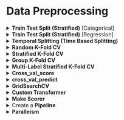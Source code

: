 <h1 id="datapreprocessing">Data Preprocessing</h1>

<div style='width:1000px;margin:auto'>

<details><summary> <b>Train Test Split (Stratified)</b> [Categorical]</summary>
<p style="margin: 0">
<p>1) <a href="file:///media/mosaab/Volume/Personal/Development/Courses%20Docs/Data%20Science/10_%20K-Nearest%20Neighbors/1_step-by-step-diabetes-classification-knn-detailed.html#Test-Train-Split-and-Cross-Validation-methods">Explanation for <b>Train<em>Test</em>Split</b></a> <br>
2) <a href="file:///media/mosaab/Volume/Personal/Development/Courses%20Docs/Data%20Science/10_%20K-Nearest%20Neighbors/2_KNN%20-%20Full%20Pipeline.html#Train-Test-Split">Train Test Split notebook</a></p>
~~~
from sklearn.model_selection import train_test_split
X_train, X_test, y_train, y_test = train_test_split(
    df_feat, y, test_size=0.4, stratify=y, random_state=42)
~~~

<p>Another way to split, by hashing the unique identifier of each row, to make sure that at the next run, the training and test sets will be the same</p><pre><code>from zlib import crc32

def test_set_check(identifier, test_ratio):
    return crc32(np.int64(identifier)) &amp; 0xffffffff &lt; test_ratio * 2**32

def split_train_test_by_id(data, test_ratio, id_column):
    ids         = data[id_column]
    in_test_set = ids.apply(lambda id_: test_set_check(id_, test_ratio))
    return data.loc[~in_test_set], data.loc[in_test_set]

housing_with_id = housing.reset_index()    # Since housing doesn't have identifier.
train_set, test_set = split_train_test_by_id(housing_with_id, 0.2, "index")

print(len(train_set)/housing.shape[0], len(test_set)/housing.shape[0])
</code></pre>

</p></details>

<details><summary> <b>Train Test Split (Stratified)</b> [Regression]</summary><p>

<details><summary> <b>Manually Chosen bins</b></summary><p>
<h5>Descritize the target column into n bins.</h5><pre><code>housing['income_cat'] = pd.cut(housing['median_income'],
                               bins=[0., 1.5, 3., 4.5, 6., np.inf],
                               labels=[1, 2, 3, 4, 5])
</code></pre>

<h5>Split based on the new categorical binned column</h5><pre><code>from sklearn.model_selection import StratifiedShuffleSplit

split = StratifiedShuffleSplit(n_splits=1, test_size=0.2, random_state=42)
for train_index, test_index in split.split(housing, housing['income_cat']):
    strat_train_set = housing.loc[train_index]
    strat_test_set  = housing.loc[test_index]
</code></pre>

<h5>Then, remove the binned column.</h5><pre><code># Remove the "income_cat".
for set_ in (strat_train_set , strat_test_set):
    set_.drop("income_cat", axis=1, inplace=True)
</code></pre>
</p></details>

<details><summary> <b>Bins chosen by Sturge's rule</b></summary><p><pre><code>from sklearn import model_selection 

def create_folds(data):
    # Create a new column called kfold and fill it with -1.
    data["kfold"] = -1

    # Randomize the rows of the data.
    data = data.sample(frac=1).reset_index(drop=True)

    # Calculate number of bins by Sturge's rule.
    n_bins = np.floor(1 + np.log2(len(data)))

    # Bin targets.
    data.loc[:, "bins"] = pd.cut(data["target"],
                                 bins=n_bins,
                                 labels=False)

    # Initiate the kfold class from model_selection module.
    kf = model_selection.StratifiedKFold(n_splits=5)

    # Fill the new kfold column.
    for f, (t_, v_) in enumerate(kf.split(X=data, y=data.bins.values)):
        data.loc[v_, 'kfold'] = f

    # Drop the bins column.
    data = data.drop("bins", axis=1)

    return data
</code></pre>
</p></details>
</p></details>

<details><summary> <b>Temporal Splitting (Time Based  Splitting)</b> </summary><p>
~~~python
split_train = int(len(data) * .8)
split_test  = int(len(data) * .2)

X_train = data[:split_train]
y_train = data[:split_train]['Target']

X_test = data[-split_test:]
y_test = data[-split_test:]['Target']
~~~
</p></details>


<details><summary> <b>Leave-One-Out</b> </summary><p>
~~~python
import numpy as np
from sklearn.model_selection import LeaveOneOut
X = np.array([[1, 2], [3, 4]])
y = np.array([1, 2])
loo = LeaveOneOut()
loo.get_n_splits(X)

print(loo)

for train_index, test_index in loo.split(X):
    print("TRAIN:", train_index, "TEST:", test_index)
    X_train, X_test = X[train_index], X[test_index]
    y_train, y_test = y[train_index], y[test_index]
    print(X_train, X_test, y_train, y_test)

# TRAIN: [1] TEST: [0]
# [[3 4]] [[1 2]] [2] [1]
# TRAIN: [0] TEST: [1]
# [[1 2]] [[3 4]] [1] [2]
~~~
</p></details>


<details><summary> <b>Random K-Fold CV</b> </summary><p><pre><code># We can use this method with almost all kinds of datasets.
from sklearn import model_selection

# Create a new column called kfold and fill it with -1.
df['kfold'] = -1

# Randomize the rows of the data.
df = df.sample(frac=1).reset_index(drop=True)

# Initiate the kfold class from model_selection module
kf = model_selection.KFold(n_splits=5)

# fill the new kfold column.
for fold, (trn_, val_) in enumerate(kf.split(X=df)):
    df.loc[val_, 'kfold'] = fold

# Save the new csv with kfold column.
df.to_csv("train_folds.csv", index=False)
</code></pre>
</p></details>

<details><summary> <b>Stratified K-Fold CV</b> </summary><p><pre><code># Using Custom Stratified K-folds
def Stratified_kfolds(alg, X, y):
    score_valid = 0
    skf = StratifiedKFold(n_splits=2, shuffle=True, random_state=33)

    for train_idx, valid_idx in skf.split(X, y):
        X_train, X_valid = X.iloc[train_idx], X.iloc[valid_idx]
        y_train, y_valid = y.iloc[train_idx], y.iloc[valid_idx]

        # One-Hot Encoding
        ohe_enc_keyword  = CountVectorizer()
#         ohe_enc_location = CountVectorizer()
        ohe_enc_text     = CountVectorizer(max_df=.9, min_df=3)

        # Transform Train data
        keyword_train    = ohe_enc_keyword.fit_transform(X_train['keyword'])
#         location_train   = ohe_enc_location.fit_transform(X_train['location'])
        text_train       = ohe_enc_text.fit_transform(X_train['text'])

        # Transform Validation data.
        keyword_valid    = ohe_enc_keyword.transform(X_valid['keyword'])
#         location_valid   = ohe_enc_location.transform(X_valid['location'])
        text_valid       = ohe_enc_text.transform(X_valid['text'])

        ## Merge Training data.
        X_train = hstack((keyword_train, text_train)).tocsr()

        ## Merge Validation data
        X_valid = hstack((keyword_valid, text_valid)).tocsr()

        # ML Models.
        alg.fit(X_train.todense(), y_train)
        y_pred_valid = alg.predict(X_valid.todense())
        score_valid  += f1_score(y_valid, y_pred_valid)

    return score_valid/skf.n_splits
</code></pre>
<h4>Another simple solution</h4><pre><code># We can use this method with almost all kinds of datasets.
from sklearn import model_selection

# Create a new column called kfold and fill it with -1.
df['kfold'] = -1

# Randomize the rows of the data.
df = df.sample(frac=1).reset_index(drop=True)
y  = df.target.values

# Initiate the kfold class from model_selection module
kf = model_selection.StratifiedKFold(n_splits=5)

# fill the new kfold column.
for fold, (trn_, val_) in enumerate(kf.split(X=df, y=y)):
    df.loc[val_, 'kfold'] = fold

# Save the new csv with kfold column.
df.to_csv("train_folds.csv", index=False)
</code></pre>
</p></details>

<details><summary> <b>Group K-Fold CV</b> </summary><p>
<p>K-fold iterator variant with non-overlapping groups.</p>

<p>The same group will not appear in two different folds (the number of distinct groups has to be at least equal to the number of folds).</p>

<p>The folds are approximately balanced in the sense that the number of distinct groups is approximately the same in each fold.</p><pre><code>import numpy as np
from sklearn.model_selection import GroupKFold
X = np.array([[1, 2], [3, 4], [5, 6], [7, 8]])
y = np.array([1, 2, 3, 4])
groups = np.array([0, 0, 2, 2])
group_kfold = GroupKFold(n_splits=2)
group_kfold.get_n_splits(X, y, groups)

print(group_kfold)

for train_index, test_index in group_kfold.split(X, y, groups):
    print("TRAIN:", train_index, "TEST:", test_index)
    X_train, X_test = X[train_index], X[test_index]
    y_train, y_test = y[train_index], y[test_index]
    print(X_train, X_test, y_train, y_test)

### Result ####
TRAIN: [0 1] TEST: [2 3]
[[1 2]
 [3 4]] [[5 6]
 [7 8]] [1 2] [3 4]
TRAIN: [2 3] TEST: [0 1]
[[5 6]
 [7 8]] [[1 2]
 [3 4]] [3 4] [1 2]
</code></pre>
</p></details>

<details><summary> <b>Multi-Label Stratified K-Fold CV</b> </summary><p><pre><code>from iterstart.ml_startifiers import MultilabelStratifiedKFold

df.loc[:, "kfold"] = -1
df = df.sample(frac=1).reset_index(drop=True)

mskf = MultilabelStratifiedKFold(n_splits=5)
for fold_, (trn_, val_) in enumerate(mskf.split(X=df, y=targets)):
    df.loc[val_, "kfold"] = fold_

df.to_csv("train_folds.csv", index=False)
</code></pre>
</p></details>

<details><summary> <b>Cross_val_score</b> </summary><p><pre><code>model = RF(n_estimators=100, n_jobs=-1)

# 10 Fold cross validation
cv_results = cross_val_score(model, train_set, train_labels, cv=10, scoring=scorer)

print(f'~&gt; 10 Fold Cross Validation F1 Score = {bg(round(cv_results.mean(), 4), "s")} with std = {bg(round(cv_results.std(), 4), "s")}')
</code></pre>
</p></details>

<details><summary> <b>cross_val_predict</b> </summary><p><pre><code># Returns the predictions 
y_train_pred = cross_val_predict(sgd_clf, X_train, y_train_5, cv=3, n_jobs=-1, verbose=1, method="predict")

# Predict Proba
y_train_pred = cross_val_predict(sgd_clf, X_train, y_train_5, cv=3, n_jobs=-1, verbose=1, method="predict_proba")

# Predict decision function
y_train_pred = cross_val_predict(sgd_clf, X_train, y_train_5, cv=3, n_jobs=-1, verbose=1, method="decision_function")
</code></pre>
</p></details>


<details><summary> <b>GridSearchCV</b> </summary>
<p style="margin: 0">
<p>1) <a href="file:///media/mosaab/Volume/Personal/Development/Courses%20Docs/Data%20Science/10_%20K-Nearest%20Neighbors/1_step-by-step-diabetes-classification-knn-detailed.html#Hyper-Parameter-optimization">Explanation of <b>GridSearch</b>.</a> <br>
2) <a href="file:///media/mosaab/Volume/Personal/Development/Courses%20Docs/Data%20Science/10_%20K-Nearest%20Neighbors/2_KNN%20-%20Full%20Pipeline.html#Hyperparameter-Tunning-&amp;-Cross-Validation">Hyperparameter Tunning &amp; Cross validation</a> </p>
<code>
# Load the model
from sklearn.model_selection import GridSearchCV

# Select the range of parameters
param_grid = {'n_neighbors': np.arange(1, 50)}

# Activate the GridSearchCV
knn = KNeighborsClassifier()
knn_cv = GridSearchCV(knn, param_grid, cv=5)
knn_cv.fit(X, y)

# Calculate the Training score
print('The Best Score for training =', knn_cv.best_score_*100,'%')

# See the Best K value
print('The Best parameters (K) =', knn_cv.best_params_['n_neighbors'])

# Show all resutls.
resutls = pd.DataFrame(knn_cv.cv_results_)[['params', 'mean_test_score', rank_test_score']]

# Sort by test score
results.sort_values('rank_test_score')

# Get the best model.
knn_cv.best_estimator_
</code>
</p>
</details>


<details><summary> <b>Custom Transformer</b> </summary><p><pre><code>from sklearn.base import BaseEstimator, TransformerMixin

rooms_ix, bedrooms_ix, population_ix, households_ix = 3, 4, 5, 6

class CombinedAttributesAdder(BaseEstimator, TransformerMixin):
    def __init__(self, add_bedrooms_per_room = True): # no *args or **kargs
        self.add_bedrooms_per_room = add_bedrooms_per_room
    def fit(self, X, y=None):
        return self # nothing else to do
    def transform(self, X, y=None):
        rooms_per_household = X[:, rooms_ix] / X[:, households_ix]
        population_per_household = X[:, population_ix] / X[:, households_ix]
        if self.add_bedrooms_per_room:
            bedrooms_per_room = X[:, bedrooms_ix] / X[:, rooms_ix]
            return np.c_[X, rooms_per_household,
                       population_per_household,
                       bedrooms_per_room]
        else:
            return np.c_[X, rooms_per_household, population_per_household]


attr_adder = CombinedAttributesAdder(add_bedrooms_per_room=False)
housing_extra_attribs = attr_adder.transform(housing.values)
</code></pre>
</p></details> 

<details><summary> <b>Make Scorer</b> </summary><p>
<p><a href="file:///media/mosaab/Volume/Personal/Development/Courses%20Docs/Sklearn/sklearn.metrics.make_scorer.html#sklearn-metrics-make-scorer"><b>Sklearn Docs</b></a> </p>
<pre><code>
from sklearn.metrics import f1_score, make_scorer

scorer = make_scorer(f1_score, greater_is_better=True, average='macro')

</code></pre>
</p></details>

<details><summary> Create a <b>Pipeline</b> </summary><p>
<p><a href="file:///media/mosaab/Volume/Personal/Development/Courses%20Docs/Kaggle's%20Notebooks/5_Cargo%20Rican%20HouseHold/1_Costa%20Rican%20Household%20Poverty%20Level%20Prediction.html"><b>Notebook</b></a> </p>
<pre><code>from sklearn.preprocessing import Imputer, MinMaxScaler
from sklearn.pipeline import Pipeline

pipeline = Pipeline([('imputer', Imputer(strategy='meadian')),
                     ('scaler', MinMaxScaler())])

# Fit and transform the training data
train_set = pipeline.fit_transform(train_set)
test_st   = pipeline.transform(test_set)
</code></pre>
</p></details>

<details><summary> <b>Paralleism</b> </summary><p><pre><code># Prepare the logging.
import logging

# Logging configuration.
logging.basicConfig(
    level=logging.INFO,
    format="%(processName)-10s %(asctime)s %(message)s",
    datefmt="%Y-%m-%d %H:%M:%S"
)
logger = logging.getLogger(__name__)
logger.setLevel(logging.INFO)
</code></pre><pre><code># Prepare Timing function.
from functools import wraps
import time

def timeit(func):
    @wraps(func)
    def wrapper(*args, **kwargs):
        start = time.time()
        result = func(*args, **kwargs)
        return result, time.time() - start
    return wrapper
</code></pre>
<pre><code># Prepare validation strategy.
from sklearn.externals import joblib
from sklearn.model_selection import cross_val_score

@timeit
def train_model(path, model, saveto=None, cv=2):
    # Load the corpus data and labels for classification.
    X = df["sample"].values
    y = df['intent'].values

    # Compute cross validation scores.
    scores = cross_val_score(model, X, y, cv=cv)

    # Fit the model on entire dataset.
    model.fit(X, y)

    # Write to disk if specified
    if saveto:
        joblib.dump(model, saveto)

    # Return scores as well as training time via decorator.
    return scores
</code></pre>
<pre><code># Prepare model.s
from sklearn.pipeline import Pipeline
from sklearn.naive_bayes import MultinomialNB
from sklearn.linear_model import LogisticRegression
from sklearn.feature_extraction.text import TfidfVectorizer
from sklearn.neural_network import MLPClassifier

def fit_naive_bayes(path, saveto=None, cv=2):
    model = Pipeline([
        ("tfidf", TfidfVectorizer()),
        ("clf", MultinomialNB())
    ])

    if saveto is None:
        saveto = f"naive_bayes_{time.time()}.pkl"

    scores, delta = train_model(path, model, saveto, cv)

    logger.info((
        f"\nnaive bayes training took {delta:0.2f} seconds."
        f"with an average score of {scores.mean():0.3f}"
    ))

def fit_logistic_regression(path, saveto=None, cv=2):
    model = Pipeline([
        ("tfidf", TfidfVectorizer()),
        ("clf", LogisticRegression())
    ])

    if saveto is None:
        saveto = f"log_reg_{time.time()}.pkl"

    scores, delta = train_model(path, model, saveto, cv)
    logger.info((
        f"\nlogistic regression training took {delta:0.2f} seconds"
        f"with an average score of {scores.mean():.3f}"
    ))


def fit_multilayer_perceptron(path, saveto=None, cv=2):
    model = Pipeline([
        ("tfidf", TfidfVectorizer()),
        ("clf", MLPClassifier(hidden_layer_sizes=(10, 10), early_stopping=True))
    ])

    if saveto is None:
        saveto = f"multilayer_perceptron_{time.time()}.pkl"

    scores, delta = train_model(path, model, saveto, cv)

    logger.info((
        f"\nmultilayer perceptron training took {delta:.2f} seconds"
        f" with an average score of {scores.mean():.3f}"
    ))
</code></pre>
<pre><code># Paralleism.
import multiprocessing as mp

def run_parallel(path):
    tasks = [
        fit_naive_bayes, fit_logistic_regression, fit_multilayer_perceptron
    ]
    logger.info("\nbeginning parallel tasks")
    start = time.time()

    procs = []
    for task in tasks:
        proc = mp.Process(name=task.__name__, target=task, args=(path,))
        procs.append(proc)
        proc.start()

    for proc in procs:
        proc.join()

    delta = time.time() - start
    logger.info(f"\ntotal parallel fit time: {delta:.2f} seconds.\n")

run_parallel("./")
</code></pre>
</p></details> 

</div>
